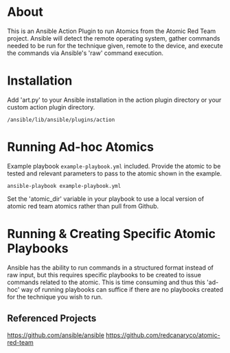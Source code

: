 # About

This is an Ansible Action Plugin to run Atomics from the Atomic Red Team project. Ansible will detect the remote operating system, gather commands needed to be run for the technique given, remote to the device, and execute the commands via
Ansible's 'raw' command execution.

# Installation

Add 'art.py' to your Ansible installation in the action plugin directory or your custom action plugin directory.

```
/ansible/lib/ansible/plugins/action
```

# Running Ad-hoc Atomics

Example playbook `example-playbook.yml` included. Provide the atomic to be tested and relevant parameters to pass to the atomic shown in the example.

```
ansible-playbook example-playbook.yml
```

Set the 'atomic_dir' variable in your playbook to use a local version of
atomic red team atomics rather than pull from Github.

# Running & Creating Specific Atomic Playbooks

Ansible has the ability to run commands in a structured format instead of raw input, but this requires specific playbooks to be created to issue commands related to the atomic.  This is time consuming and thus this 'ad-hoc' way of running playbooks can suffice if there are no playbooks created for the technique you wish to run.

## Referenced Projects

https://github.com/ansible/ansible
https://github.com/redcanaryco/atomic-red-team
